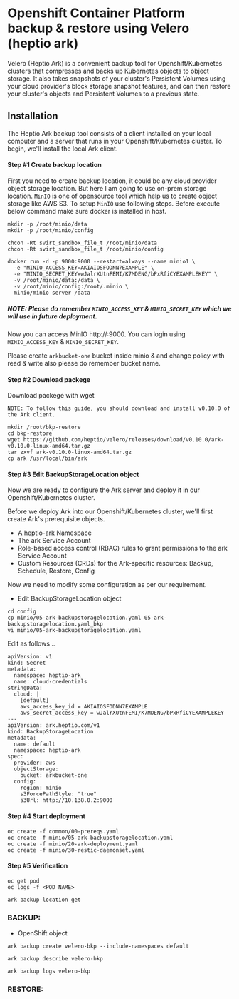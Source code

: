 # Openshift Container Platform backup & restore using Velero (heptio ark)

Velero (Heptio Ark) is a convenient backup tool for Openshift/Kubernetes clusters that compresses and backs up Kubernetes objects to object storage. It also takes snapshots of your cluster's Persistent Volumes using your cloud provider's block storage snapshot features, and can then restore your cluster's objects and Persistent Volumes to a previous state.
 
## Installation

The Heptio Ark backup tool consists of a client installed on your local computer and a server that runs in your Openshift/Kubernetes cluster. To begin, we'll install the local Ark client.

#### Step #1 Create backup location

First you need to create backup location, it could be any cloud provider object storage location. But here I am going to use on-prem storage location. ```MinIO``` is one of opensource tool which help us to create object storage like AWS S3. To setup ```MinIO``` use following steps. Before execute below command make sure docker is installed in host.

```
mkdir -p /root/minio/data
mkdir -p /root/minio/config

chcon -Rt svirt_sandbox_file_t /root/minio/data
chcon -Rt svirt_sandbox_file_t /root/minio/config

docker run -d -p 9000:9000 --restart=always --name minio1 \
  -e "MINIO_ACCESS_KEY=AKIAIOSFODNN7EXAMPLE" \
  -e "MINIO_SECRET_KEY=wJalrXUtnFEMI/K7MDENG/bPxRfiCYEXAMPLEKEY" \
  -v /root/minio/data:/data \
  -v /root/minio/config:/root/.minio \
  minio/minio server /data
```
##### NOTE: Please do remember ```MINIO_ACCESS_KEY``` & ```MINIO_SECRET_KEY``` which we will use in future deployment.

Now you can access MinIO http://<serverIP>:9000. You can login using ```MINIO_ACCESS_KEY``` & ```MINIO_SECRET_KEY```.
 
Please create ```arkbucket-one``` bucket inside minio & and change policy with read & write also please do remember bucket name.

#### Step #2 Download packege

Download packege with wget

```NOTE: To follow this guide, you should download and install v0.10.0 of the Ark client.```

```
mkdir /root/bkp-restore
cd bkp-restore
wget https://github.com/heptio/velero/releases/download/v0.10.0/ark-v0.10.0-linux-amd64.tar.gz
tar zxvf ark-v0.10.0-linux-amd64.tar.gz
cp ark /usr/local/bin/ark
```

#### Step #3 Edit BackupStorageLocation object

Now we are ready to configure the Ark server and deploy it in our Openshift/Kubernetes cluster.

Before we deploy Ark into our Openshift/Kubernetes cluster, we'll first create Ark's prerequisite objects. 

- A heptio-ark Namespace
- The ark Service Account
- Role-based access control (RBAC) rules to grant permissions to the ark Service Account
- Custom Resources (CRDs) for the Ark-specific resources: Backup, Schedule, Restore, Config

Now we need to modify some configuration as per our requirement.

 - Edit BackupStorageLocation object
 
 ```
 cd config
 cp minio/05-ark-backupstoragelocation.yaml 05-ark-backupstoragelocation.yaml_bkp
 vi minio/05-ark-backupstoragelocation.yaml
```

Edit as follows ..

```
apiVersion: v1
kind: Secret
metadata:
  namespace: heptio-ark
  name: cloud-credentials
stringData:
  cloud: |
    [default]
    aws_access_key_id = AKIAIOSFODNN7EXAMPLE
    aws_secret_access_key = wJalrXUtnFEMI/K7MDENG/bPxRfiCYEXAMPLEKEY
---
apiVersion: ark.heptio.com/v1
kind: BackupStorageLocation
metadata:
  name: default
  namespace: heptio-ark
spec:
  provider: aws
  objectStorage:
    bucket: arkbucket-one
  config:
    region: minio
    s3ForcePathStyle: "true"
    s3Url: http://10.138.0.2:9000
```

#### Step #4 Start deployment

```
oc create -f common/00-prereqs.yaml
oc create -f minio/05-ark-backupstoragelocation.yaml
oc create -f minio/20-ark-deployment.yaml
oc create -f minio/30-restic-daemonset.yaml
```

#### Step #5 Verification

```
oc get pod
oc logs -f <POD NAME>

ark backup-location get
```


### BACKUP:

- OpenShift object

```
ark backup create velero-bkp --include-namespaces default

ark backup describe velero-bkp

ark backup logs velero-bkp
```

### RESTORE:



